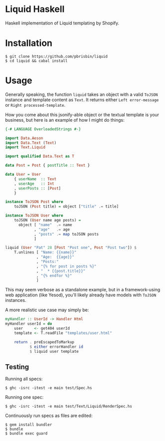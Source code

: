# Liquid Haskell

Haskell implementation of Liquid templating by Shopify.

# Installation

```
$ git clone https://github.com/pbrisbin/liquid
$ cd liquid && cabal install
```

# Usage

Generally speaking, the function `liquid` takes an object with a valid 
`ToJSON` instance and template content as `Text`. It returns either 
`Left error-message` or `Right processed-template`.

How you come about this jsonify-able object or the textual template is 
your business, but here is an example of how I might do things:

```haskell
{-# LANGUAGE OverloadedStrings #-}

import Data.Aeson
import Data.Text (Text)
import Text.Liquid

import qualified Data.Text as T

data Post = Post { postTitle :: Text }

data User = User
    { userName  :: Text
    , userAge   :: Int
    , userPosts :: [Post]
    }

instance ToJSON Post where
    toJSON (Post title) = object ["title" .= title]

instance ToJSON User where
    toJSON (User name age posts) =
      object [ "name"  .= name
             , "age"   .= age
             , "posts" .= map toJSON posts
             ]

liquid (User "Pat" 28 [Post "Post one", Post "Post two"]) $
    T.unlines [ "Name: {{name}}"
              , "Age:  {{age}}"
              , "Posts:"
              , "{% for post in posts %}"
              , "  * {{post.title}}"
              , "{% endfor %}"
              ]
```

This may seem verbose as a standalone example, but in a framework-using 
web application (like Yesod), you'll likely already have models with 
`ToJSON` instances.

A more realistic use case may simply be:

```haskell
myHandler :: UserId -> Handler Html
myHandler userId = do
    user     <- get404 userId
    template <- T.readFile "templates/user.html"

    return . preEscapedToMarkup
           $ either errorHandler id
           $ liquid user template
```

## Testing

Running all specs:

```
$ ghc -isrc -itest -e main test/Spec.hs
```

Running one spec:

```
$ ghc -isrc -itest -e main test/Text/Liquid/RenderSpec.hs
```

Continuously run specs as files are edited:

```
$ gem install bundler
$ bundle
$ bundle exec guard
```
